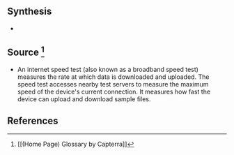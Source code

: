 ## Synthesis
- 
## Source [^1]
- An internet speed test (also known as a broadband speed test) measures the rate at which data is downloaded and uploaded. The speed test accesses nearby test servers to measure the maximum speed of the device's current connection. It measures how fast the device can upload and download sample files.
## References

[^1]: [[(Home Page) Glossary by Capterra]]